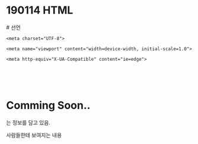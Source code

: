 # 190114 HTML 

<!DOCTYPE html>  

<html lang="ko">  # 선언

<head>

    <meta charset="UTF-8">

    <meta name="viewport" content="width=device-width, initial-scale=1.0">

    <meta http-equiv="X-UA-Compatible" content="ie=edge">

​    <title>yurimida's github page</title>

</head>

<body>

​    <h1> Comming Soon.. </h1>

</body>

</html>



<head>는 정보를 담고 있음.
    
</head>

<body>

사람들한테 보여지는 내용 

</body>





